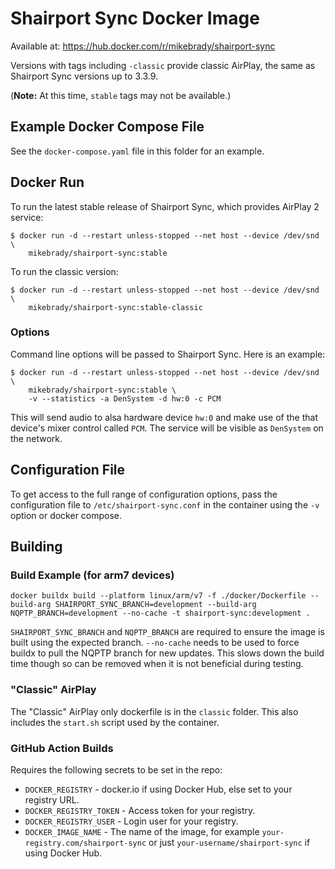 # Shairport Sync Docker Image

Available at: https://hub.docker.com/r/mikebrady/shairport-sync

Versions with tags including `-classic` provide classic AirPlay, the same as Shairport Sync versions up to 3.3.9. 

(**Note:** At this time, `stable` tags may not be available.)

## Example Docker Compose File
See the `docker-compose.yaml` file in this folder for an example.

## Docker Run

To run the latest stable release of Shairport Sync, which provides AirPlay 2 service:

```
$ docker run -d --restart unless-stopped --net host --device /dev/snd \
    mikebrady/shairport-sync:stable
```
To run the classic version:

```
$ docker run -d --restart unless-stopped --net host --device /dev/snd \
    mikebrady/shairport-sync:stable-classic
```

### Options

Command line options will be passed to Shairport Sync. Here is an example:
```
$ docker run -d --restart unless-stopped --net host --device /dev/snd \
    mikebrady/shairport-sync:stable \
    -v --statistics -a DenSystem -d hw:0 -c PCM
```
This will send audio to alsa hardware device `hw:0` and make use of the that device's mixer control called `PCM`. The service will be visible as `DenSystem` on the network.

## Configuration File

To get access to the full range of configuration options, pass the configuration file to `/etc/shairport-sync.conf` in the container using the `-v` option or docker compose.

## Building
### Build Example (for arm7 devices)

```
docker buildx build --platform linux/arm/v7 -f ./docker/Dockerfile --build-arg SHAIRPORT_SYNC_BRANCH=development --build-arg NQPTP_BRANCH=development --no-cache -t shairport-sync:development .
```

`SHAIRPORT_SYNC_BRANCH` and `NQPTP_BRANCH` are required to ensure the image is built using the expected branch.
`--no-cache` needs to be used to force buildx to pull the NQPTP branch for new updates. This slows down the build time though so can be removed when it is not beneficial during testing.

### "Classic" AirPlay

The "Classic" AirPlay only dockerfile is in the `classic` folder. This also includes the `start.sh` script used by the container.

### GitHub Action Builds

Requires the following secrets to be set in the repo:
- `DOCKER_REGISTRY` - docker.io if using Docker Hub, else set to your registry URL.
- `DOCKER_REGISTRY_TOKEN` - Access token for your registry.
- `DOCKER_REGISTRY_USER` - Login user for your registry.
- `DOCKER_IMAGE_NAME` - The name of the image, for example `your-registry.com/shairport-sync` or just `your-username/shairport-sync` if using Docker Hub.
